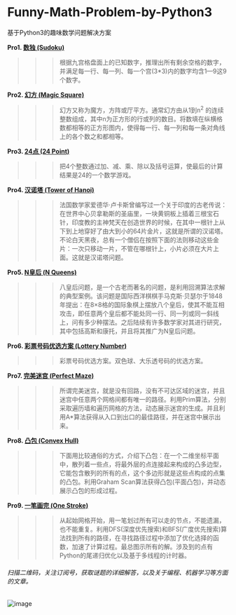 # Funny-Math-Problem-by-Python3
基于Python3的趣味数学问题解决方案


**Pro1. [数独 (Sudoku)](https://github.com/Anfany/Funny-Math-Problem-by-Python3/blob/master/Sudoku)**
>>>根据九宫格盘面上的已知数字，推理出所有剩余空格的数字，并满足每一行、每一列、每一个宫(3*3)内的数字均含1—9这9个数字。
        
**Pro2. [幻方 (Magic Square)](https://github.com/Anfany/Funny-Math-Problem-by-Python3/blob/master/Magic%20Square)**
>>>幻方又称为魔方，方阵或厅平方。通常幻方由从1到n<sup>2</sup> 的连续整数组成，其中n为正方形的行或列的数目。将数填在纵横格数都相等的正方形图内，使得每一行、每一列和每一条对角线上的各个数之和都相等。
        
**Pro3. [24点 (24 Point)](https://github.com/Anfany/Funny-Math-Problem-by-Python3/blob/master/24%20Point)**
>>>把4个整数通过加、减、乘、除以及括号运算，使最后的计算结果是24的一个数学游戏。
 
**Pro4. [汉诺塔 (Tower of Hanoi)](https://github.com/Anfany/Funny-Math-Problem-by-Python3/blob/master/Tower%20of%20Hanoi)**
>>>法国数学家爱德华·卢卡斯曾编写过一个关于印度的古老传说：在世界中心贝拿勒斯的圣庙里，一块黄铜板上插着三根宝石针，印度教的主神梵天在创造世界的时候，在其中一根针上从下到上地穿好了由大到小的64片金片，这就是所谓的汉诺塔。不论白天黑夜，总有一个僧侣在按照下面的法则移动这些金片：一次只移动一片，不管在哪根针上，小片必须在大片上面。这就是汉诺塔问题。
        
**Pro5. [N皇后 (N Queens)](https://github.com/Anfany/Funny-Math-Problem-by-Python3/blob/master/N%20Queens)**
>>>八皇后问题，是一个古老而著名的问题，是利用回溯算法求解的典型案例。该问题是国际西洋棋棋手马克斯·贝瑟尔于1848年提出：在8×8格的国际象棋上摆放八个皇后，使其不能互相攻击，即任意两个皇后都不能处同一行、同一列或同一斜线上，问有多少种摆法。之后陆续有许多数学家对其进行研究，其中包括高斯和康托，并且将其推广为N皇后问题。

**Pro6. [彩票号码优选方案 (Lottery Number)](https://github.com/Anfany/Funny-Math-Problem-by-Python3/tree/master/Lottery)**
>>>彩票号码优选方案。双色球、大乐透号码的优选方案。

**Pro7. [完美迷宫 (Perfect Maze)](https://github.com/Anfany/Funny-Math-Problem-by-Python3/tree/master/Perfect%20Maze)**
>>>所谓完美迷宫，就是没有回路，没有不可达区域的迷宫，并且迷宫中任意两个网格间都有唯一的路径。利用Prim算法，分别采取遍历墙和遍历网格的方法，动态展示迷宫的生成。并且利用A\*算法获得从入口到出口的最佳路径，并在迷宫中展示出来。

**Pro8. [凸包 (Convex Hull)](https://github.com/Anfany/Funny-Math-Problem-by-Python3/tree/master/Convex%20Hull)**
>>>下面用比较通俗的方式，介绍下凸包：在一个二维坐标平面中，散列着一些点，将最外层的点连接起来构成的凸多边型，它能包含散列的所有的点，这个多边形就是这些点构成的点集的凸包。利用Graham Scan算法获得凸包(平面凸包)，并动态展示凸包的形成过程。

**Pro9. [一笔画完 (One Stroke)](https://github.com/Anfany/Funny-Math-Problem-by-Python3/tree/master/One_Stroke)**
>>>从起始网格开始，用一笔划过所有可以走的节点，不能遗漏，也不能重复。利用DFS(深度优先搜索)和BFS(广度优先搜索)算法找到所有的路径，在寻找路径过程中添加了优化选择的函数，加速了计算过程。最总图示所有的解。涉及到的点有Python的尾递归优化以及基于多线程的计时器。


###### 扫描二维码，关注订阅号，获取谜题的详细解答，以及关于编程、机器学习等方面的文章。
![image](https://github.com/Anfany/Machine-Learning-for-Beginner-by-Python3/blob/master/pythonfan_anfany.jpg)
